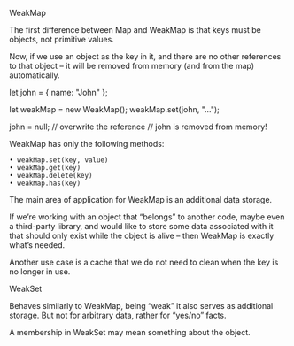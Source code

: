 WeakMap

The first difference between Map and WeakMap is that keys must be objects, not primitive values.

Now, if we use an object as the key in it, and there are no other references to that object – it will be removed from memory (and from the map) automatically.

let john = { name: "John" };
 
let weakMap = new WeakMap();
weakMap.set(john, "...");

john = null; // overwrite the reference
// john is removed from memory!

WeakMap has only the following methods:

	• weakMap.set(key, value)
	• weakMap.get(key)
	• weakMap.delete(key)
	• weakMap.has(key)

The main area of application for WeakMap is an additional data storage.

If we’re working with an object that “belongs” to another code, maybe even a third-party library, and would like to store some data associated with it that should only exist while the object is alive – then WeakMap is exactly what’s needed.

Another use case is a cache that we do not need to clean when the key is no longer in use.

WeakSet

Behaves similarly to WeakMap, being “weak” it also serves as additional storage. But not for arbitrary data, rather for “yes/no” facts. 

A membership in WeakSet may mean something about the object.

